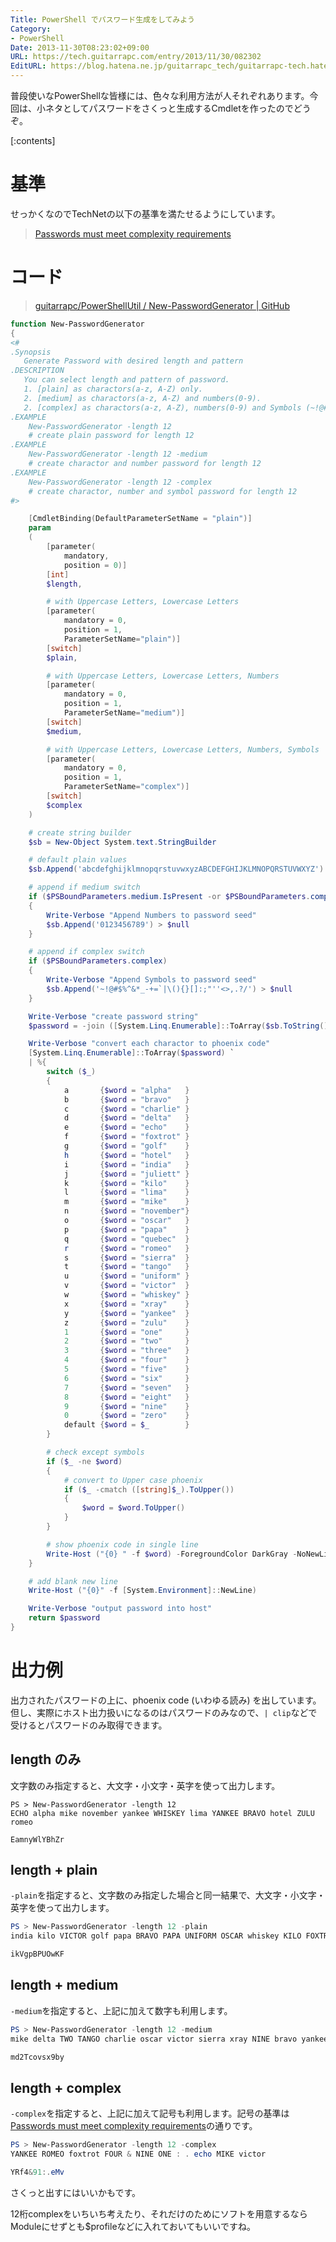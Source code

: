 ```yaml
---
Title: PowerShell でパスワード生成をしてみよう
Category:
- PowerShell
Date: 2013-11-30T08:23:02+09:00
URL: https://tech.guitarrapc.com/entry/2013/11/30/082302
EditURL: https://blog.hatena.ne.jp/guitarrapc_tech/guitarrapc-tech.hatenablog.com/atom/entry/12921228815713417405
---
```


普段使いなPowerShellな皆様には、色々な利用方法が人それぞれあります。今回は、小ネタとしてパスワードをさくっと生成するCmdletを作ったのでどうぞ。


[:contents]

# 基準

せっかくなのでTechNetの以下の基準を満たせるようにしています。

> [Passwords must meet complexity requirements](http://technet.microsoft.com/en-us/library/cc786468(v=ws.10).aspx)

# コード

> [guitarrapc/PowerShellUtil / New-PasswordGenerator | GitHub](https://github.com/guitarrapc/PowerShellUtil/tree/master/New-PasswordGenerator)

```ps1
function New-PasswordGenerator
{
<#
.Synopsis
   Generate Password with desired length and pattern
.DESCRIPTION
   You can select length and pattern of password.
   1. [plain] as charactors(a-z, A-Z) only.
   2. [medium] as charactors(a-z, A-Z) and numbers(0-9).
   2. [complex] as charactors(a-z, A-Z), numbers(0-9) and Symbols (~!@#$%^&*_-+=`|\(){}[]:;"''<>,.?/).
.EXAMPLE
    New-PasswordGenerator -length 12
    # create plain password for length 12
.EXAMPLE
    New-PasswordGenerator -length 12 -medium
    # create charactor and number password for length 12
.EXAMPLE
    New-PasswordGenerator -length 12 -complex
    # create charactor, number and symbol password for length 12
#>

    [CmdletBinding(DefaultParameterSetName = "plain")]
    param
    (
        [parameter(
            mandatory,
            position = 0)]
        [int]
        $length,

        # with Uppercase Letters, Lowercase Letters
        [parameter(
            mandatory = 0,
            position = 1,
            ParameterSetName="plain")]
        [switch]
        $plain,

        # with Uppercase Letters, Lowercase Letters, Numbers
        [parameter(
            mandatory = 0,
            position = 1,
            ParameterSetName="medium")]
        [switch]
        $medium,

        # with Uppercase Letters, Lowercase Letters, Numbers, Symbols
        [parameter(
            mandatory = 0,
            position = 1,
            ParameterSetName="complex")]
        [switch]
        $complex
    )

    # create string builder
    $sb = New-Object System.text.StringBuilder

    # default plain values
    $sb.Append('abcdefghijklmnopqrstuvwxyzABCDEFGHIJKLMNOPQRSTUVWXYZ') > $null

    # append if medium switch
    if ($PSBoundParameters.medium.IsPresent -or $PSBoundParameters.complex.IsPresent)
    {
        Write-Verbose "Append Numbers to password seed"
        $sb.Append('0123456789') > $null
    }

    # append if complex switch
    if ($PSBoundParameters.complex)
    {
        Write-Verbose "Append Symbols to password seed"
        $sb.Append('~!@#$%^&*_-+=`|\(){}[]:;"''<>,.?/') > $null
    }

    Write-Verbose "create password string"
    $password = -join ([System.Linq.Enumerable]::ToArray($sb.ToString()) | Get-Random -count $length)

    Write-Verbose "convert each charactor to phoenix code"
    [System.Linq.Enumerable]::ToArray($password) `
    | %{
        switch ($_)
        {
            a	    {$word = "alpha"   }
            b	    {$word = "bravo"   }
            c	    {$word = "charlie" }
            d	    {$word = "delta"   }
            e	    {$word = "echo"    }
            f	    {$word = "foxtrot" }
            g	    {$word = "golf"    }
            h	    {$word = "hotel"   }
            i	    {$word = "india"   }
            j	    {$word = "juliett" }
            k	    {$word = "kilo"    }
            l	    {$word = "lima"    }
            m	    {$word = "mike"    }
            n	    {$word = "november"}
            o	    {$word = "oscar"   }
            p	    {$word = "papa"    }
            q	    {$word = "quebec"  }
            r	    {$word = "romeo"   }
            s	    {$word = "sierra"  }
            t	    {$word = "tango"   }
            u	    {$word = "uniform" }
            v	    {$word = "victor"  }
            w	    {$word = "whiskey" }
            x	    {$word = "xray"    }
            y	    {$word = "yankee"  }
            z	    {$word = "zulu"    }
            1	    {$word = "one"     }
            2	    {$word = "two"     }
            3	    {$word = "three"   }
            4	    {$word = "four"    }
            5	    {$word = "five"    }
            6	    {$word = "six"     }
            7	    {$word = "seven"   }
            8	    {$word = "eight"   }
            9	    {$word = "nine"    }
            0	    {$word = "zero"    }
            default {$word = $_        }
        }

        # check except symbols
        if ($_ -ne $word)
        {
            # convert to Upper case phoenix
            if ($_ -cmatch ([string]$_).ToUpper())
            {
                $word = $word.ToUpper()
            }
        }

        # show phoenix code in single line
        Write-Host ("{0} " -f $word) -ForegroundColor DarkGray -NoNewLine
    }

    # add blank new line
    Write-Host ("{0}" -f [System.Environment]::NewLine)

    Write-Verbose "output password into host"
    return $password
}
```


# 出力例

出力されたパスワードの上に、phoenix code (いわゆる読み) を出しています。
但し、実際にホスト出力扱いになるのはパスワードのみなので、`| clip`などで受けるとパスワードのみ取得できます。


## length のみ

文字数のみ指定すると、大文字・小文字・英字を使って出力します。
```
PS > New-PasswordGenerator -length 12
ECHO alpha mike november yankee WHISKEY lima YANKEE BRAVO hotel ZULU romeo

EamnyWlYBhZr
```

## length + plain

`-plain`を指定すると、文字数のみ指定した場合と同一結果で、大文字・小文字・英字を使って出力します。

```ps1
PS > New-PasswordGenerator -length 12 -plain
india kilo VICTOR golf papa BRAVO PAPA UNIFORM OSCAR whiskey KILO FOXTROT

ikVgpBPUOwKF
```

## length + medium

`-medium`を指定すると、上記に加えて数字も利用します。

```ps1
PS > New-PasswordGenerator -length 12 -medium
mike delta TWO TANGO charlie oscar victor sierra xray NINE bravo yankee

md2Tcovsx9by
```

## length + complex

`-complex`を指定すると、上記に加えて記号も利用します。記号の基準は[Passwords must meet complexity requirements](http://technet.microsoft.com/en-us/library/cc786468(v=ws.10).aspx)の通りです。

```ps1
PS > New-PasswordGenerator -length 12 -complex
YANKEE ROMEO foxtrot FOUR & NINE ONE : . echo MIKE victor

YRf4&91:.eMv
```

さくっと出すにはいいかもです。

12桁complexをいちいち考えたり、それだけのためにソフトを用意するならModuleにせずとも$profileなどに入れておいてもいいですね。
